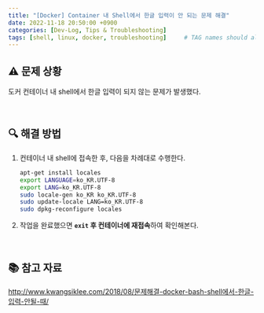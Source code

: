 ```yaml
---
title: "[Docker] Container 내 Shell에서 한글 입력이 안 되는 문제 해결"
date: 2022-11-18 20:50:00 +0900
categories: [Dev-Log, Tips & Troubleshooting]
tags: [shell, linux, docker, troubleshooting]     # TAG names should always be lowercase
---
```


## ⚠️ 문제 상황
도커 컨테이너 내 shell에서 한글 입력이 되지 않는 문제가 발생했다.

<br> 

## 🔍 해결 방법

1. 컨테이너 내 shell에 접속한 후, 다음을 차례대로 수행한다.

    ```bash
   apt-get install locales 
   export LANGUAGE=ko_KR.UTF-8 
   export LANG=ko_KR.UTF-8 
   sudo locale-gen ko_KR ko_KR.UTF-8 
   sudo update-locale LANG=ko_KR.UTF-8 
   sudo dpkg-reconfigure locales
    ```

2. 작업을 완료했으면 **`exit` 후 컨테이너에 재접속**하여 확인해본다.

<br>

## 📚 참고 자료
<http://www.kwangsiklee.com/2018/08/문제해결-docker-bash-shell에서-한글-입력-안될-때/>

